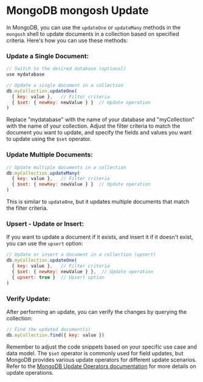 # MongoDB mongosh Update

In MongoDB, you can use the `updateOne` or `updateMany` methods in the `mongosh` shell to update documents in a collection based on specified criteria. Here's how you can use these methods:

### Update a Single Document:

```javascript
// Switch to the desired database (optional)
use mydatabase

// Update a single document in a collection
db.myCollection.updateOne(
  { key: value },   // Filter criteria
  { $set: { newKey: newValue } }  // Update operation
)
```

Replace "mydatabase" with the name of your database and "myCollection" with the name of your collection. Adjust the filter criteria to match the document you want to update, and specify the fields and values you want to update using the `$set` operator.

### Update Multiple Documents:

```javascript
// Update multiple documents in a collection
db.myCollection.updateMany(
  { key: value },   // Filter criteria
  { $set: { newKey: newValue } }  // Update operation
)
```

This is similar to `updateOne`, but it updates multiple documents that match the filter criteria.

### Upsert - Update or Insert:

If you want to update a document if it exists, and insert it if it doesn't exist, you can use the `upsert` option:

```javascript
// Update or insert a document in a collection (upsert)
db.myCollection.updateOne(
  { key: value },   // Filter criteria
  { $set: { newKey: newValue } },  // Update operation
  { upsert: true }  // Upsert option
)
```

### Verify Update:

After performing an update, you can verify the changes by querying the collection:

```javascript
// Find the updated document(s)
db.myCollection.find({ key: value })
```

Remember to adjust the code snippets based on your specific use case and data model. The `$set` operator is commonly used for field updates, but MongoDB provides various update operators for different update scenarios. Refer to the [MongoDB Update Operators documentation](https://docs.mongodb.com/manual/reference/operator/update/) for more details on update operations.
